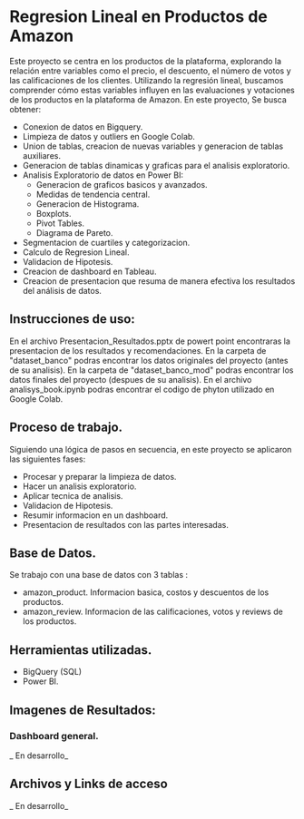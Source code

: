 # Regresion Lineal en Productos de Amazon
Este proyecto se centra en los productos de la plataforma, explorando la relación entre variables como el precio, el descuento, el número de votos y las calificaciones de los clientes. 
Utilizando la regresión lineal, buscamos comprender cómo estas variables influyen en las evaluaciones y votaciones de los productos en la plataforma de Amazon.
En este proyecto, Se busca obtener:

  - Conexion de datos en Bigquery.
  - Limpieza de datos y outliers en Google Colab. 
  - Union de tablas, creacion de nuevas variables y generacion de tablas auxiliares.
  - Generacion de tablas dinamicas y graficas para el analisis exploratorio.
  - Analisis Exploratorio de datos en Power BI:
    - Generacion de graficos basicos y avanzados.
    - Medidas de tendencia central.
    - Generacion de Histograma.
    - Boxplots.
    - Pivot Tables.
    - Diagrama de Pareto.      
  - Segmentacion de cuartiles y categorizacion.
  - Calculo de Regresion Lineal.
  - Validacion de Hipotesis.
  - Creacion de dashboard en Tableau.
  - Creacion de presentacion que resuma de manera efectiva los resultados del análisis de datos.

    
## Instrucciones de uso:
En el archivo Presentacion_Resultados.pptx de powert point encontraras la presentacion de los resultados y recomendaciones.
En la carpeta de "dataset_banco" podras encontrar los datos originales del proyecto (antes de su analisis).
En la carpeta de "dataset_banco_mod" podras encontrar los datos finales del proyecto (despues de su analisis).
En el archivo analisys_book.ipynb podras encontrar el codigo de phyton utilizado en Google Colab.


## Proceso de trabajo.
Siguiendo una lógica de pasos en secuencia, en este proyecto se aplicaron las siguientes fases:
  - Procesar y preparar la limpieza de datos.
  - Hacer un analisis exploratorio.
  - Aplicar tecnica de analisis.
  - Validacion de Hipotesis.
  - Resumir informacion en un dashboard.
  - Presentacion de resultados con las partes interesadas.


## Base de Datos.
Se trabajo con una base de datos con 3 tablas :
  - amazon_product. Informacion basica, costos y descuentos de los productos.
  - amazon_review. Informacion de las calificaciones, votos y reviews de los productos.


## Herramientas utilizadas.
  - BigQuery (SQL)
  - Power BI.

    
 ## Imagenes de Resultados:
 ### Dashboard general.
_
 En desarrollo_


## Archivos y Links de acceso
_
 En desarrollo_
